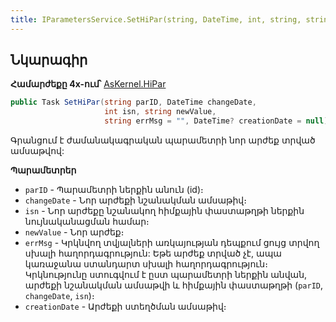 ```yaml
---
title: IParametersService.SetHiPar(string, DateTime, int, string, string, DateTime?) մեթոդ  
---
```


## Նկարագիր

**Համարժեքը 4x-ում՝** [AsKernel.HiPar](https://armsoft.github.io/as4x-docs/HTM/ProgrGuide/Functions/Functions/ParameterManagment/HiPar.html)

```c#
public Task SetHiPar(string parID, DateTime changeDate, 
                     int isn, string newValue, 
                     string errMsg = "", DateTime? creationDate = null)
```

Գրանցում է ժամանակագրական պարամետրի նոր արժեք տրված ամսաթվով:

**Պարամետրեր**

* `parID` - Պարամետրի ներքին անուն (id)։
* `changeDate` - Նոր արժեքի նշանակման ամսաթիվ։
* `isn` - Նոր արժեքը նշանակող հիմքային փաստաթղթի ներքին նույնականացման համար։
* `newValue` - Նոր արժեք։
* `errMsg` - Կրկնվող տվյալների առկայության դեպքում ցույց տրվող սխալի հաղորդագրություն: 
  Եթե արժեք տրված չէ, ապա կառաջանա ստանդարտ սխալի հաղորդագրություն։ 
  Կրկնությունը ստուգվում է ըստ պարամետրի ներքին անվան, արժեքի նշանակման ամսաթվի և հիմքային փաստաթղթի (`parID`, `changeDate`, `isn`)։
* `creationDate` - Արժեքի ստեղծման ամսաթիվ։
